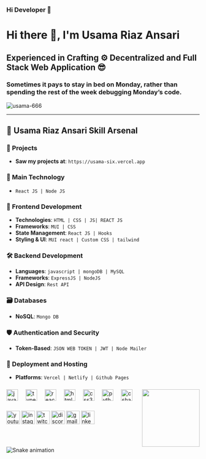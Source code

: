 ### Hi Developer 👋

<!--
**usama-666/usama-666** is a ✨ _special_ ✨ repository because its `README.md` (this file) appears on your GitHub profile.

Here are some ideas to get you started:

- 🔭 I’m currently working on ...
- 🌱 I’m currently learning ...
- 👯 I’m looking to collaborate on ...
- 🤔 I’m looking for help with ...
- 💬 Ask me about ...
- 📫 How to reach me: ...
- 😄 Pronouns: ...
- ⚡ Fun fact: ...
-->


<h1 class="text-center text-3xl font-bold mb-4">
  Hi there 👋, I'm Usama Riaz Ansari
  <br>
</h1>
<h2>Experienced in Crafting ⚙ Decentralized and Full Stack Web Application 😎</h2>
<h3 class="text-center">Sometimes it pays to stay in bed on Monday, rather than spending the rest of the week debugging Monday’s code.</h3>

<p class="text-left mt-4"> <img src="https://komarev.com/ghpvc/?username=usama-666&label=Profile%20views&color=0e75b6&style=flat" alt="usama-666" /> </p>

---

<h2 class="text-center mt-8">🚀 Usama Riaz Ansari Skill Arsenal</h2>

### 🚀 Projects
- **Saw my projects at**: `https://usama-six.vercel.app`

### 🌟 Main Technology
- `React JS | Node JS`

### 🎨 Frontend Development
- **Technologies**: `HTML | CSS | JS| REACT JS`
- **Frameworks**: ` MUI | CSS `
- **State Management**: `React JS | Hooks`
- **Styling & UI**: `MUI react | Custom CSS | tailwind`

### 🛠 Backend Development
- **Languages**: `javascript | mongoDB | MySQL  `
- **Frameworks**: `ExpressJS | NodeJS`
- **API Design**: `Rest API`

### 🗃 Databases
- **NoSQL**: `Mongo DB `

### 🛡 Authentication and Security
- **Token-Based**: `JSON WEB TOKEN | JWT | Node Mailer`

### 🚀 Deployment and Hosting
- **Platforms**: `Vercel | Netlify | Github Pages`


###

<img align="right" height="150" src="https://i.imgflip.com/65efzo.gif"  />

###

<div align="left">
  <img src="https://cdn.jsdelivr.net/gh/devicons/devicon/icons/javascript/javascript-original.svg" height="30" alt="javascript logo"  />
  <img width="12" />
  <img src="https://cdn.jsdelivr.net/gh/devicons/devicon/icons/typescript/typescript-original.svg" height="30" alt="typescript logo"  />
  <img width="12" />
  <img src="https://cdn.jsdelivr.net/gh/devicons/devicon/icons/react/react-original.svg" height="30" alt="react logo"  />
  <img width="12" />
  <img src="https://cdn.jsdelivr.net/gh/devicons/devicon/icons/html5/html5-original.svg" height="30" alt="html5 logo"  />
  <img width="12" />
  <img src="https://cdn.jsdelivr.net/gh/devicons/devicon/icons/css3/css3-original.svg" height="30" alt="css3 logo"  />
  <img width="12" />
  <img src="https://cdn.jsdelivr.net/gh/devicons/devicon/icons/python/python-original.svg" height="30" alt="python logo"  />
  <img width="12" />
  <img src="https://cdn.jsdelivr.net/gh/devicons/devicon/icons/csharp/csharp-original.svg" height="30" alt="csharp logo"  />
</div>

###

<div align="left">
  <img src="https://img.shields.io/static/v1?message=Youtube&logo=youtube&label=&color=FF0000&logoColor=white&labelColor=&style=for-the-badge" height="35" alt="youtube logo"  />
  <img src="https://img.shields.io/static/v1?message=Instagram&logo=instagram&label=&color=E4405F&logoColor=white&labelColor=&style=for-the-badge" height="35" alt="instagram logo"  />
  <img src="https://img.shields.io/static/v1?message=Twitch&logo=twitch&label=&color=9146FF&logoColor=white&labelColor=&style=for-the-badge" height="35" alt="twitch logo"  />
  <img src="https://img.shields.io/static/v1?message=Discord&logo=discord&label=&color=7289DA&logoColor=white&labelColor=&style=for-the-badge" height="35" alt="discord logo"  />
  <img src="https://img.shields.io/static/v1?message=Gmail&logo=gmail&label=&color=D14836&logoColor=white&labelColor=&style=for-the-badge" height="35" alt="gmail logo"  />
  <img src="https://img.shields.io/static/v1?message=LinkedIn&logo=linkedin&label=&color=0077B5&logoColor=white&labelColor=&style=for-the-badge" height="35" alt="linkedin logo"  />
</div>

###

<br clear="both">

<img src="https://raw.githubusercontent.com/maurodesouza/maurodesouza/output/snake.svg" alt="Snake animation" />

###
